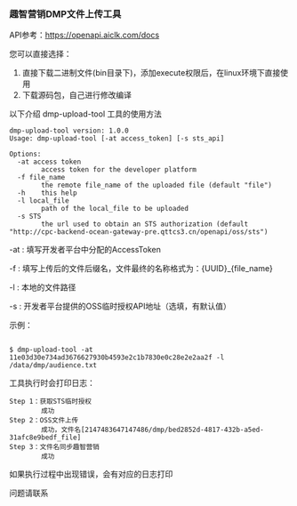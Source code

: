 ### 趣智营销DMP文件上传工具

API参考：https://openapi.aiclk.com/docs

您可以直接选择：
1. 直接下载二进制文件(bin目录下)，添加execute权限后，在linux环境下直接使用
2. 下载源码包，自己进行修改编译

以下介绍 dmp-upload-tool 工具的使用方法

```shell
dmp-upload-tool version: 1.0.0
Usage: dmp-upload-tool [-at access_token] [-s sts_api]

Options:
  -at access token
        access token for the developer platform
  -f file_name
        the remote file_name of the uploaded file (default "file")
  -h    this help
  -l local_file
        path of the local_file to be uploaded
  -s STS
        the url used to obtain an STS authorization (default "http://cpc-backend-ocean-gateway-pre.qttcs3.cn/openapi/oss/sts")

````

-at : 填写开发者平台中分配的AccessToken

-f  : 填写上传后的文件后缀名，文件最终的名称格式为：{UUID}_{file_name}

-l  : 本地的文件路径

-s  : 开发者平台提供的OSS临时授权API地址（选填，有默认值）

示例：

```shell script

$ dmp-upload-tool -at 11e03d30e734ad3676627930b4593e2c1b7830e0c28e2e2aa2f -l /data/dmp/audience.txt 

````

工具执行时会打印日志：
```shell script
Step 1：获取STS临时授权
        成功
Step 2：OSS文件上传
        成功，文件名[2147483647147486/dmp/bed2852d-4817-432b-a5ed-31afc8e9bedf_file]
Step 3：文件名同步趣智营销
        成功
````
如果执行过程中出现错误，会有对应的日志打印

问题请联系
